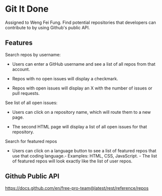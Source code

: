 Git It Done
===
Assigned to Weng Fei Fung. Find potential repositories that developers can contribute to by using Github's public API.

Features
---
Search repos by username:

- Users can enter a GitHub username and see a list of all repos from that account.

- Repos with no open issues will display a checkmark.

- Repos with open issues will display an X with the number of issues or pull requests.

See list of all open issues:

- Users can click on a repository name, which will route them to a new page.

- The second HTML page will display a list of all open issues for that repository.

Search for featured repos

- Users can click on a language button to see a list of featured repos that use that coding language.- Examples: HTML, CSS, JavaScript.  - The list of featured repos will look exactly like the list of user repos.

Github Public API
---
https://docs.github.com/en/free-pro-team@latest/rest/reference/repos